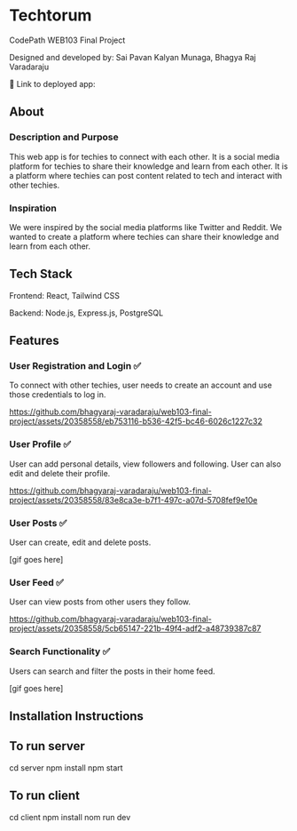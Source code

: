 # Techtorum

CodePath WEB103 Final Project

Designed and developed by: Sai Pavan Kalyan Munaga, Bhagya Raj Varadaraju

🔗 Link to deployed app:

## About

### Description and Purpose

This web app is for techies to connect with each other. It is a social media platform for techies to share their knowledge and learn from each other. It is a platform where techies can post content related to tech and interact with other techies.

### Inspiration

We were inspired by the social media platforms like Twitter and Reddit. We wanted to create a platform where techies can share their knowledge and learn from each other.

## Tech Stack

Frontend: React, Tailwind CSS

Backend: Node.js, Express.js, PostgreSQL

## Features

### User Registration and Login ✅

To connect with other techies, user needs to create an account and use those credentials to log in.

https://github.com/bhagyaraj-varadaraju/web103-final-project/assets/20358558/eb753116-b536-42f5-bc46-6026c1227c32

### User Profile ✅

User can add personal details, view followers and following. User can also edit and delete their profile.

https://github.com/bhagyaraj-varadaraju/web103-final-project/assets/20358558/83e8ca3e-b7f1-497c-a07d-5708fef9e10e

### User Posts ✅ 

User can create, edit and delete posts.

[gif goes here]

### User Feed ✅

User can view posts from other users they follow.

https://github.com/bhagyaraj-varadaraju/web103-final-project/assets/20358558/5cb65147-221b-49f4-adf2-a48739387c87

### Search Functionality ✅ 

Users can search and filter the posts in their home feed.

[gif goes here]

## Installation Instructions

## To run server
cd server
npm install
npm start

## To run client
cd client
npm install
nom run dev
